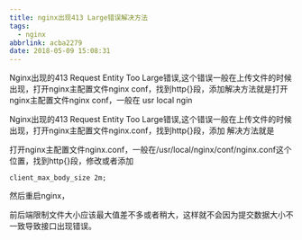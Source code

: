 ```yaml
---
title: nginx出现413 Large错误解决方法
tags:
  - nginx
abbrlink: acba2279
date: 2018-05-09 15:08:31
---
```


Nginx出现的413 Request Entity Too Large错误,这个错误一般在上传文件的时候出现，打开nginx主配置文件nginx conf，找到http{}段，添加解决方法就是打开nginx主配置文件nginx conf，一般在 usr local ngin

Nginx出现的413 Request Entity Too Large错误,这个错误一般在上传文件的时候出现，打开nginx主配置文件nginx.conf，找到http{}段，添加
解决方法就是

打开nginx主配置文件nginx.conf，一般在/usr/local/nginx/conf/nginx.conf这个位置，找到http{}段，修改或者添加

```
client_max_body_size 2m;
```

然后重启nginx，

前后端限制文件大小应该最大值差不多或者稍大，这样就不会因为提交数据大小不一致导致接口出现错误。

